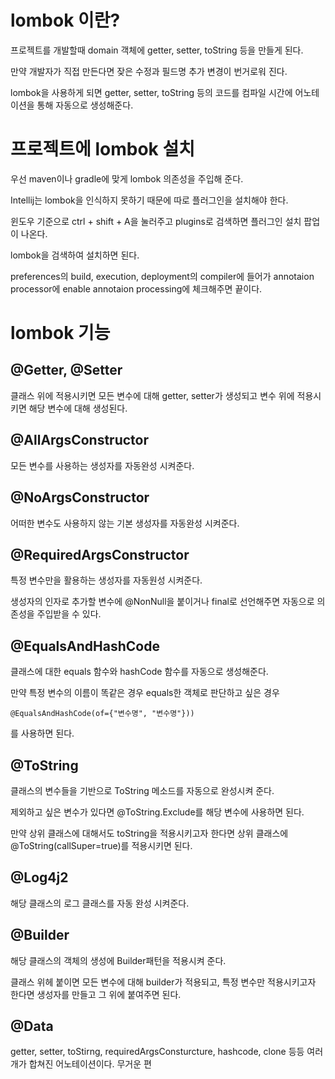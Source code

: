 # lombok 이란?
프로젝트를 개발할때 domain 객체에 getter, setter, toString 등을 만들게 된다. 

만약 개발자가 직접 만든다면 잦은 수정과 필드명 추가 변경이 번거로워 진다.

lombok을 사용하게 되면 getter, setter, toString 등의 코드를 컴파일 시간에 어노테이션을 통해 자동으로 생성해준다. 

# 프로젝트에 lombok 설치
우선 maven이나 gradle에 맞게 lombok 의존성을 주입해 준다.

Intellij는 lombok을 인식하지 못하기 때문에 따로 플러그인을 설치해야 한다.

윈도우 기준으로 ctrl + shift + A을 눌러주고 plugins로 검색하면 플러그인 설치 팝업이 나온다. 

lombok을 검색하여 설치하면 된다.

preferences의 build, execution, deployment의 compiler에 들어가 annotaion processor에 enable annotaion processing에 체크해주면 끝이다.

# lombok 기능
## @Getter, @Setter
클래스 위에 적용시키면 모든 변수에 대해 getter, setter가 생성되고 변수 위에 적용시키면 해당 변수에 대해 생성된다.

## @AllArgsConstructor
모든 변수를 사용하는 생성자를 자동완성 시켜준다.

## @NoArgsConstructor
어떠한 변수도 사용하지 않는 기본 생성자를 자동완성 시켜준다.

## @RequiredArgsConstructor
특정 변수만을 활용하는 생성자를 자동원성 시켜준다.

생성자의 인자로 추가할 변수에 @NonNull을 붙이거나 final로 선언해주면 자동으로 의존성을 주입받을 수 있다.

## @EqualsAndHashCode
클래스에 대한 equals 함수와 hashCode 함수를 자동으로 생성해준다.

만약 특정 변수의 이름이 똑같은 경우 equals한 객체로 판단하고 싶은 경우 

    @EqualsAndHashCode(of={"변수명", "변수명"}))

를 사용하면 된다.

## @ToString
클래스의 변수들을 기반으로 ToString 메소드를 자동으로 완성시켜 준다.

제외하고 싶은 변수가 있다면 @ToString.Exclude를 해당 변수에 사용하면 된다.

만약 상위 클래스에 대해서도 toString을 적용시키고자 한다면 상위 클래스에 @ToString(callSuper=true)를 적용시키면 된다.

## @Log4j2
해당 클래스의 로그 클래스를 자동 완성 시켜준다.

## @Builder
해당 클래스의 객체의 생성에 Builder패턴을 적용시켜 준다. 

클래스 위헤 붙이면 모든 변수에 대해 builder가 적용되고, 특정 변수만 적용시키고자 한다면 생성자를 만들고 그 위에 붙여주면 된다.

## @Data
getter, setter, toStirng, requiredArgsConsturcture, hashcode, clone 등등 여러개가 합쳐진 어노테이션이다. 무거운 편